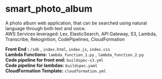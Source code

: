 # smart_photo_album

A photo album web application, that can be searched using natural language through both text and voice.   
AWS Services leveraged: Lex, ElasticSearch, API Gateway, S3, Lambda, Transcribe, Rekognition, CodePipelines, CloudFormation

**Front End :** `/sdk` , `index.html`, `index.js`, `index.css`   
**Lambda Functions:** `lambda_function_1.py` , `lambda_function_2.py`  
**Code pipeline for front end:** `buildspec-s3.yml`  
**Code pipeline for lambdas:** `buildspec.yaml`  
**CloudFormation Template:** `cloudformation.yml`   

